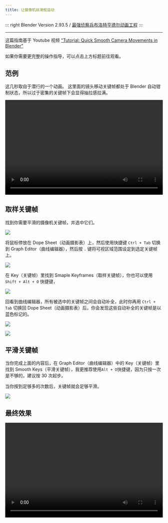 ```yaml
---
title: 让摄像机丝滑般运动
---
```

::: right
Blender Version 2.93.5 / [最强侦察兵布洛特亨德尔动画工程](https://www.bilibili.com/video/BV1aq4y1V7W3)
:::

---

这篇指南基于 Youtube 视频 ["Tutorial: Quick Smooth Camera Movements in Blender"](https://youtu.be/a7qyW1G350g)

如果你需要更完整的操作指导，可以点击上方标题前往观看。

## 范例

这几秒取自于潜行的一个动画。
这里面的镜头移动关键帧都处于 Blender 自动钳制状态，所以过于密集的关键帧下会显得抽拉感拉满。

<div style="position: relative; padding: 30% 45%;">
<video src="https://pan.ldo.one/api/v3/file/source/366/smooth-cam-1.mp4?sign=myke9jGZBHXiHx1gGq_k2OqJqhPSbvr0vHP3iqKelmE%3D%3A0" controls="controls" style="position: absolute; width: 100%; height: 100%; left: 0; top: 0;">
Your browser does not support the video tag.
</video>
</div>

## 取样关键帧

找到你需要平滑的摄像机关键帧，并选中它们。

![](https://pic.imgdb.cn/item/615ffbff2ab3f51d91b1df2a.png)

将鼠标停放在 Dope Sheet（动画摄影表）上，然后使用快捷键 `Ctrl + Tab` 切换到 Graph Editor（曲线编辑器），然后按 `.` 键将可视区域范围设定到选定关键帧上。

![](https://pic.imgdb.cn/item/615ffcdc2ab3f51d91b3029a.png)

在 Key（关键帧）里找到 Smaple Keyframes（取样关键帧），你也可以使用 `Shift + Alt + O` 快捷键，

![](https://pic.imgdb.cn/item/615ffd042ab3f51d91b33778.png)

回看到曲线编辑器，所有被选中的关键帧之间会自动补全，此时你再用 `Ctrl + Tab` 切换回 Dope Sheet（动画摄影表）后，你会发现这些自动补全的关键帧是以蓝色标记的。

![](https://pic.imgdb.cn/item/615ffd812ab3f51d91b3ec70.png)

![](https://pic.imgdb.cn/item/615ffd732ab3f51d91b3db6f.png)

## 平滑关键帧

当你完成上面的内容后，在 Graph Editor（曲线编辑器）中的 Key（关键帧）里找到 Smooth Keys（平滑关键帧），我更推荐使用`Alt + O`快捷键，因为只按一次是不够的，建议按 30 次起步。

当你按到足够多的次数后，关键帧就会足够平滑。

![](https://pic.imgdb.cn/item/615ffeb22ab3f51d91b56ced.png)

## 最终效果

<div style="position: relative; padding: 30% 45%;">
<video src="https://pan.ldo.one/api/v3/file/source/367/smooth-cam-2.mp4?sign=45EeOeqg2I6j1jC5jM32gY9AlXSgRQSqDWdYjBTwh-I%3D%3A0" controls="controls" style="position: absolute; width: 100%; height: 100%; left: 0; top: 0;">
Your browser does not support the video tag.
</video>
</div>
